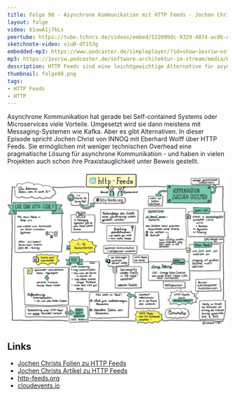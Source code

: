 ```yaml
---
title: Folge 98 - Asynchrone Kommunikation mit HTTP Feeds - Jochen Christ
layout: folge
video: b1uwA1j7kLs
peertube: https://tube.tchncs.de/videos/embed/522099dc-9329-4874-ac8b-db31b9317289
sketchnote-video: viuB-dT1S3g
embedded-mp3: https://www.podcaster.de/simpleplayer/?id=show~1evriw~software-architektur-im-stream~pod-a72f7feac1cdfaa266d6e5f16b&v=1642177096
mp3: https://1evriw.podcaster.de/software-architektur-im-stream/media/HTTP-Feeds.mp3
description: HTTP Feeds sind eine leichtgewichtige Alternative für asynchrone Kommunikation. 
thumbnail: folge98.png
tags:
- HTTP Feeds
- HTTP
---
```


Asynchrone Kommunikation hat gerade bei Self-contained Systems oder
Microservices viele Vorteile. Umgesetzt wird sie dann meistens mit
Messaging-Systemen wie Kafka. Aber es gibt Alternativen. In dieser
Episode spricht Jochen Christ von INNOQ mit Eberhard Wolff über HTTP
Feeds. Sie ermöglichen mit weniger technischen Overhead eine
pragmatische Lösung für asynchrone Kommunikation - und haben in vielen
Projekten auch schon ihre Praxistauglichkeit unter Beweis gestellt.

![Sketchnotes](/sketchnotes/folge98.jfif)


## Links

* [Jochen Christs Folien zu HTTP Feeds](https://www.innoq.com/de/talks/2021/12/http-feeds-asynchrone-schnittstellen-ohne-middleware-innoq-technology-day-2021/)
* [Jochen Christs Artikel zu HTTP Feeds](https://www.heise.de/hintergrund/HTTP-Feeds-Asynchrone-Schnittstellen-ohne-Kafka-oder-RabbitMQ-6245490.html)
* [http-feeds.org](https://www.http-feeds.org)
* [cloudevents.io](https://cloudevents.io)
